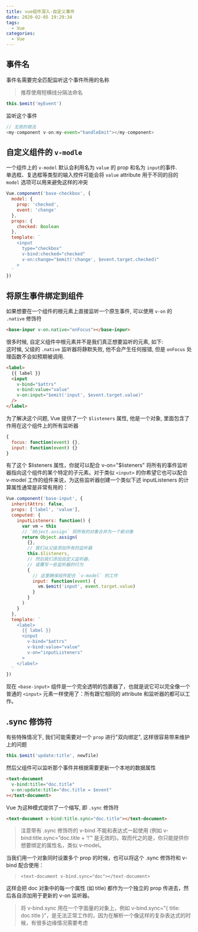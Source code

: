 ```yaml
---
title: vue组件深入-自定义事件
date: 2020-02-05 19:29:34
tags:
  - Vue
categories:
  - Vue
---
```


## 事件名

事件名需要完全匹配监听这个事件所用的名称

> 推荐使用短横线分隔法命名

```js
this.$emit('myEvent')
```

监听这个事件

```js
// 无效的做法
<my-component v-on:my-event="handleEmit"></my-component>
```

## 自定义组件的 `v-modle`

一个组件上的 `v-model` 默认会利用名为 `value` 的 prop 和名为 `input`的事件.  
单选框、复选框等类型的输入控件可能会将 `value` attribute 用于不同的目的  
`model` 选项可以用来避免这样的冲突

```js
Vue.component('base-checkbox', {
  model: {
    prop: 'checked',
    event: 'change'
  },
  props: {
    checked: Boolean
  },
  template: `
    <input
      type="checkbox"
      v-bind:checked="checked"
      v-on:change="$emit('change', $event.target.checked)"
    >
  `
})
```

## 将原生事件绑定到组件

如果想要在一个组件的根元素上直接监听一个原生事件, 可以使用 `v-on` 的 `.native` 修饰符

```html
<base-inpur v-on.native="onFocus"></base-inpur>
```

很多时候, 自定义组件中根元素并不是我们真正想要监听的元素, 如下:  
这时候, 父级的 `.native` 监听器将静默失败, 他不会产生任何报错, 但是 `onFocus` 处理函数不会如预期被调用.

```html
<label>
  {{ label }}
  <input
    v-bind="$attrs"
    v-bind:value="value"
    v-on:input="$emit('input', $event.target.value)"
  />
</label>
```

为了解决这个问题, Vue 提供了一个 `$listeners` 属性, 他是一个对象, 里面包含了作用在这个组件上的所有监听器

```js
{
  focus: function(event) {},
  input: function(event) {}
}
```

有了这个 $listeners 属性，你就可以配合 v-on="$listeners" 将所有的事件监听器指向这个组件的某个特定的子元素。对于类似 `<input>` 的你希望它也可以配合 v-model 工作的组件来说，为这些监听器创建一个类似下述 inputListeners 的计算属性通常是非常有用的：

```js
Vue.component('base-input', {
  inheritAttrs: false,
  props: ['label', 'value'],
  computed: {
    inputListeners: function() {
      var vm = this
      // `Object.assign` 将所有的对象合并为一个新对象
      return Object.assign(
        {},
        // 我们从父级添加所有的监听器
        this.$listeners,
        // 然后我们添加自定义监听器，
        // 或覆写一些监听器的行为
        {
          // 这里确保组件配合 `v-model` 的工作
          input: function(event) {
            vm.$emit('input', event.target.value)
          }
        }
      )
    }
  },
  template: `
    <label>
      {{ label }}
      <input
        v-bind="$attrs"
        v-bind:value="value"
        v-on="inputListeners"
      >
    </label>
  `
})
```

现在 `<base-input>` 组件是一个完全透明的包裹器了，也就是说它可以完全像一个普通的 `<input>` 元素一样使用了：所有跟它相同的 attribute 和监听器的都可以工作。

## .sync 修饰符

有些特殊情况下, 我们可能需要对一个 `prop` 进行"双向绑定", 这样很容易带来维护上的问题

```js
this.$emit('update:title', newTile)
```

然后父组件可以监听那个事件并根据需要更新一个本地的数据属性

```html
<text-document
  v-bind:title="doc.title"
  v-on:update:title="doc.title = $event"
></text-document>
```

Vue 为这种模式提供了一个缩写, 即 `.sync` 修饰符

```html
<text-document v-bind:title.sync="doc.title"></text-document>
```

> 注意带有 .sync 修饰符的 v-bind 不能和表达式一起使用 (例如 v-bind:title.sync=”doc.title + ‘!’” 是无效的)。取而代之的是，你只能提供你想要绑定的属性名，类似 v-model。

当我们用一个对象同时设置多个 prop 的时候，也可以将这个 .sync 修饰符和 v-bind 配合使用：

> `<text-document v-bind.sync="doc"></text-document>`

这样会把 doc 对象中的每一个属性 (如 title) 都作为一个独立的 prop 传进去，然后各自添加用于更新的 v-on 监听器。

> 将 v-bind.sync 用在一个字面量的对象上，例如 v-bind.sync=”{ title: doc.title }”，是无法正常工作的，因为在解析一个像这样的复杂表达式的时候，有很多边缘情况需要考虑
